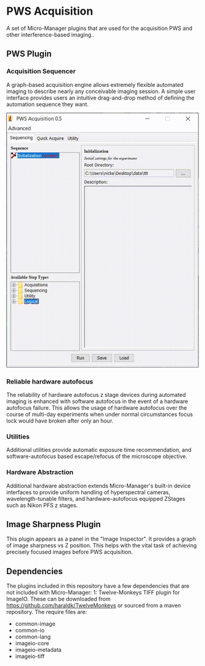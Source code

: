 # PWS Acquisition

A set of Micro-Manager plugins that are used for the acquisition PWS and other interference-based imaging..

## PWS Plugin

### Acquisition Sequencer  
A graph-based acquisition engine allows extremely flexible automated imaging to describe nearly any conceivable imaging session. A simple user interface provides
users an intuitive drag-and-drop method of defining the automation sequence they want.

![Alt Text](docs/resources/acqSequencer.gif)



### Reliable hardware autofocus  
The reliability of hardware autofocus z stage devices during automated imaging is enhanced with software autofocus in the event of a hardware autofocus failure. This allows the usage of hardware autofocus over the course of multi-day experiments when under normal circumstances focus lock would have broken after only an hour.

### Utilities  
Additional utilities provide automatic exposure time recommendation, and software-autofocus based escape/refocus of the microscope objective.

### Hardware Abstraction  
Additional hardware abstraction extends Micro-Manager's built-in device interfaces to provide uniform handling of hyperspectral cameras, wavelength-tunable filters, and hardware-autofocus equipped ZStages such as Nikon PFS z stages.

## Image Sharpness Plugin  
This plugin appears as a panel in the "Image Inspector". It provides a graph of image sharpness vs Z
position. This helps with the vital task of achieving precisely focused images before PWS acquisition.

## Dependencies  
The plugins included in this repository have a few dependencies that are not included with Micro-Manager:
1: Twelve-Monkeys TIFF plugin for ImageIO. These can be downloaded
from https://github.com/haraldk/TwelveMonkeys or sourced from a maven repository. The require files are:

- common-image
- common-io
- common-lang
- imageio-core
- imageio-metadata
- imageio-tiff


